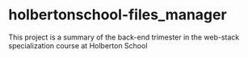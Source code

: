 # holbertonschool-files_manager
This project is a summary of the back-end trimester in the web-stack specialization course at Holberton School
